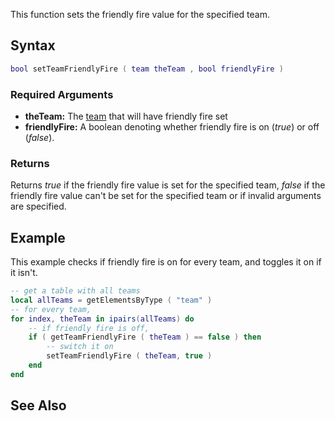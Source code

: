 This function sets the friendly fire value for the specified team.

Syntax
------

``` lua
bool setTeamFriendlyFire ( team theTeam , bool friendlyFire )
```

### Required Arguments

-   **theTeam:** The [team](/team.md "wikilink") that will have friendly fire set
-   **friendlyFire:** A boolean denoting whether friendly fire is on (*true*) or off (*false*).

### Returns

Returns *true* if the friendly fire value is set for the specified team, *false* if the friendly fire value can't be set for the specified team or if invalid arguments are specified.

Example
-------

This example checks if friendly fire is on for every team, and toggles it on if it isn't.

``` lua
-- get a table with all teams
local allTeams = getElementsByType ( "team" )
-- for every team,
for index, theTeam in ipairs(allTeams) do
    -- if friendly fire is off,
    if ( getTeamFriendlyFire ( theTeam ) == false ) then
        -- switch it on
        setTeamFriendlyFire ( theTeam, true )
    end
end
```

See Also
--------
